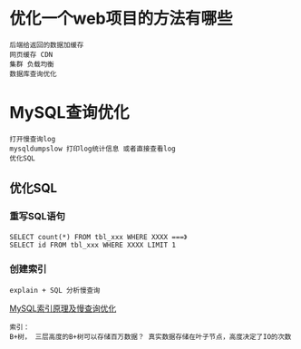 # 优化一个web项目的方法有哪些
    后端给返回的数据加缓存
    网页缓存 CDN
    集群 负载均衡
    数据库查询优化


# MySQL查询优化
    打开慢查询log
    mysqldumpslow 打印log统计信息 或者直接查看log
    优化SQL
    
## 优化SQL
### 重写SQL语句
    SELECT count(*) FROM tbl_xxx WHERE XXXX ===》
    SELECT id FROM tbl_xxx WHERE XXXX LIMIT 1
    
    
### 创建索引
    explain + SQL 分析慢查询
   [MySQL索引原理及慢查询优化](https://tech.meituan.com/2014/06/30/mysql-index.html)
   
    索引：
    B+树， 三层高度的B+树可以存储百万数据？ 真实数据存储在叶子节点，高度决定了IO的次数

